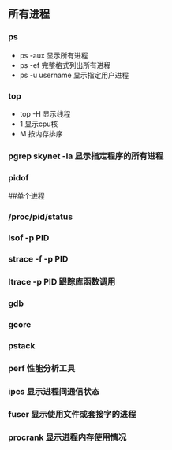 ## 所有进程

### ps
 - ps -aux 显示所有进程
 - ps -ef 完整格式列出所有进程
 - ps -u username 显示指定用户进程

### top
 - top -H 显示线程
 - 1 显示cpu核
 - M 按内存排序

### pgrep skynet -la 显示指定程序的所有进程

### pidof

##单个进程

### /proc/pid/status

### lsof -p PID

### strace -f -p PID

### ltrace -p PID 跟踪库函数调用

### gdb

### gcore

### pstack

### perf 性能分析工具

### ipcs 显示进程间通信状态

### fuser 显示使用文件或套接字的进程

### procrank 显示进程内存使用情况


